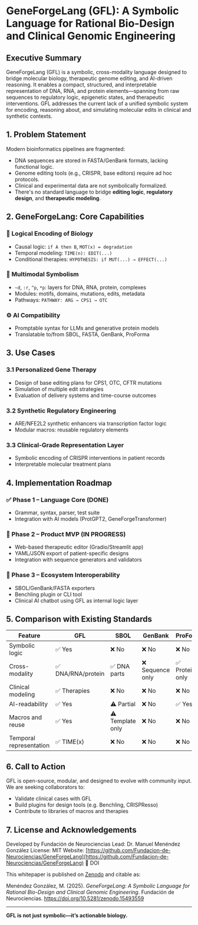 # GeneForgeLang (GFL): A Symbolic Language for Rational Bio-Design and Clinical Genomic Engineering

## Executive Summary

GeneForgeLang (GFL) is a symbolic, cross-modality language designed to bridge molecular biology, therapeutic genome editing, and AI-driven reasoning. It enables a compact, structured, and interpretable representation of DNA, RNA, and protein elements—spanning from raw sequences to regulatory logic, epigenetic states, and therapeutic interventions. GFL addresses the current lack of a unified symbolic system for encoding, reasoning about, and simulating molecular edits in clinical and synthetic contexts.

## 1. Problem Statement

Modern bioinformatics pipelines are fragmented:

* DNA sequences are stored in FASTA/GenBank formats, lacking functional logic.
* Genome editing tools (e.g., CRISPR, base editors) require ad hoc protocols.
* Clinical and experimental data are not symbolically formalized.
* There's no standard language to bridge **editing logic**, **regulatory design**, and **therapeutic modeling**.

## 2. GeneForgeLang: Core Capabilities

### 🧠 Logical Encoding of Biology

* Causal logic: `if A then B`, `MOT(x) = degradation`
* Temporal modeling: `TIME(n): EDIT(...)`
* Conditional therapies: `HYPOTHESIS: if MUT(...) → EFFECT(...)`

### 🧬 Multimodal Symbolism

* `~d`, `:r`, `^p`, `*p`: layers for DNA, RNA, protein, complexes
* Modules: motifs, domains, mutations, edits, metadata
* Pathways: `PATHWAY: ARG → CPS1 → OTC`

### ⚙️ AI Compatibility

* Promptable syntax for LLMs and generative protein models
* Translatable to/from SBOL, FASTA, GenBank, ProForma

## 3. Use Cases

### 3.1 Personalized Gene Therapy

* Design of base editing plans for CPS1, OTC, CFTR mutations
* Simulation of multiple edit strategies
* Evaluation of delivery systems and time-course outcomes

### 3.2 Synthetic Regulatory Engineering

* ARE/NFE2L2 synthetic enhancers via transcription factor logic
* Modular macros: reusable regulatory elements

### 3.3 Clinical-Grade Representation Layer

* Symbolic encoding of CRISPR interventions in patient records
* Interpretable molecular treatment plans

## 4. Implementation Roadmap

### ✅ Phase 1 – Language Core (DONE)

* Grammar, syntax, parser, test suite
* Integration with AI models (ProtGPT2, GeneForgeTransformer)

### 🧪 Phase 2 – Product MVP (IN PROGRESS)

* Web-based therapeutic editor (Gradio/Streamlit app)
* YAML/JSON export of patient-specific designs
* Integration with sequence generators and validators

### 🧬 Phase 3 – Ecosystem Interoperability

* SBOL/GenBank/FASTA exporters
* Benchling plugin or CLI tool
* Clinical AI chatbot using GFL as internal logic layer

## 5. Comparison with Existing Standards

| Feature                 | GFL               | SBOL             | GenBank         | ProForma        |
| ----------------------- | ----------------- | ---------------- | --------------- | --------------- |
| Symbolic logic          | ✅ Yes             | ❌ No             | ❌ No            | ❌ No            |
| Cross-modality          | ✅ DNA/RNA/protein | ✅ DNA parts      | ❌ Sequence only | ✅ Proteins only |
| Clinical modeling       | ✅ Therapies       | ❌ No             | ❌ No            | ❌ No            |
| AI-readability          | ✅ Yes             | ⚠️ Partial       | ❌ No            | ✅ Yes           |
| Macros and reuse        | ✅ Yes             | ⚠️ Template only | ❌ No            | ❌ No            |
| Temporal representation | ✅ TIME(x)         | ❌ No             | ❌ No            | ❌ No            |

## 6. Call to Action

GFL is open-source, modular, and designed to evolve with community input. We are seeking collaborators to:

* Validate clinical cases with GFL
* Build plugins for design tools (e.g. Benchling, CRISPResso)
* Contribute to libraries of macros and therapies

## 7. License and Acknowledgements

Developed by Fundación de Neurociencias
Lead: Dr. Manuel Menéndez González
License: MIT
Website: [https://github.com/Fundacion-de-Neurociencias/GeneForgeLang](https://github.com/Fundacion-de-Neurociencias/GeneForgeLang)
📄 DOI

This whitepaper is published on [Zenodo](https://doi.org/10.5281/zenodo.15493559) and citable as:

Menéndez González, M. (2025). *GeneForgeLang: A Symbolic Language for Rational Bio-Design and Clinical Genomic Engineering*. Fundación de Neurociencias. https://doi.org/10.5281/zenodo.15493559

---

**GFL is not just symbolic—it’s actionable biology.**
